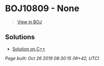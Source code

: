 # BOJ10809 - None

> [View in BOJ](https://www.acmicpc.net/problem/10809)

## Solutions
- [Solution on C++](10809%20알파벳%20찾기.cpp)


_Page built: Oct 26 2019 08:30:15 (W+42, UTC)_
